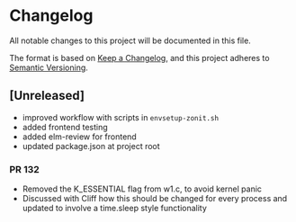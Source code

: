 # Changelog

All notable changes to this project will be documented in this file.

The format is based on [Keep a Changelog](https://keepachangelog.com/en/1.1.0/),
and this project adheres to
[Semantic Versioning](https://semver.org/spec/v2.0.0.html).

## [Unreleased]

- improved workflow with scripts in `envsetup-zonit.sh`
- added frontend testing
- added elm-review for frontend
- updated package.json at project root

### PR 132

- Removed the K_ESSENTIAL flag from w1.c, to avoid kernel panic
- Discussed with Cliff how this should be changed for every process and updated
  to involve a time.sleep style functionality
